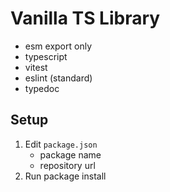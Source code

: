 # Vanilla TS Library

- esm export only
- typescript
- vitest
- eslint (standard)
- typedoc

## Setup

1. Edit `package.json`
   - package name
   - repository url
2. Run package install